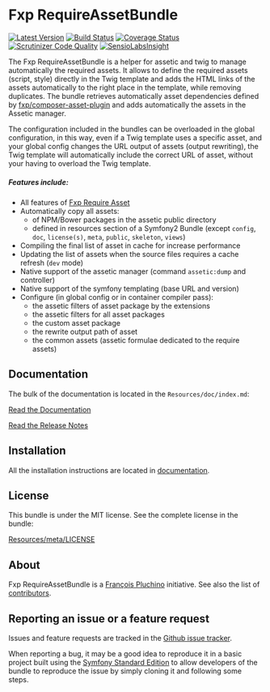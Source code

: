 Fxp RequireAssetBundle
======================

[![Latest Version](https://img.shields.io/packagist/v/fxp/require-asset-bundle.svg)](https://packagist.org/packages/fxp/require-asset-bundle)
[![Build Status](https://travis-ci.org/francoispluchino/FxpRequireAssetBundle.svg)](https://travis-ci.org/francoispluchino/FxpRequireAssetBundle)
[![Coverage Status](https://img.shields.io/coveralls/francoispluchino/FxpRequireAssetBundle.svg)](https://coveralls.io/r/francoispluchino/FxpRequireAssetBundle)
[![Scrutinizer Code Quality](https://scrutinizer-ci.com/g/francoispluchino/FxpRequireAssetBundle/badges/quality-score.png)](https://scrutinizer-ci.com/g/francoispluchino/FxpRequireAssetBundle)
[![SensioLabsInsight](https://insight.sensiolabs.com/projects/6819d453-7c5c-447f-ba5d-58e25409ac2d/mini.png)](https://insight.sensiolabs.com/projects/6819d453-7c5c-447f-ba5d-58e25409ac2d)

The Fxp RequireAssetBundle is a helper for assetic and twig to manage automatically the
required assets. It allows to define the required assets (script, style) directly in the
Twig template and adds the HTML links of the assets automatically to the right place in
the template, while removing duplicates. The bundle retrieves automatically asset dependencies
defined by [fxp/composer-asset-plugin](https://github.com/francoispluchino/composer-asset-plugin)
and adds automatically the assets in the Assetic manager.

The configuration included in the bundles can be overloaded in the global configuration,
in this way, even if a Twig template uses a specific asset, and your global config changes
the URL output of assets (output rewriting), the Twig template will automatically include
the correct URL of asset, without your having to overload the Twig template.

##### Features include:

- All features of [Fxp Require Asset](https://github.com/francoispluchino/fxp-require-asset)
- Automatically copy all assets:
  - of NPM/Bower packages in the assetic public directory
  - defined in resources section of a Symfony2 Bundle (except `config`, `doc`, `license(s)`, `meta`, `public`, `skeleton`, `views`)
- Compiling the final list of asset in cache for increase performance
- Updating the list of assets when the source files requires a cache refresh (`dev` mode)
- Native support of the assetic manager (command `assetic:dump` and controller)
- Native support of the symfony templating (base URL and version)
- Configure (in global config or in container compiler pass):
  - the assetic filters of asset package by the extensions
  - the assetic filters for all asset packages
  - the custom asset package
  - the rewrite output path of asset
  - the common assets (assetic formulae dedicated to the require assets)

Documentation
-------------

The bulk of the documentation is located in the `Resources/doc/index.md`:

[Read the Documentation](Resources/doc/index.md)

[Read the Release Notes](https://github.com/francoispluchino/FxpRequireAssetBundle/releases)

Installation
------------

All the installation instructions are located in [documentation](Resources/doc/index.md).

License
-------

This bundle is under the MIT license. See the complete license in the bundle:

[Resources/meta/LICENSE](Resources/meta/LICENSE)

About
-----

Fxp RequireAssetBundle is a [François Pluchino](https://github.com/francoispluchino) initiative.
See also the list of [contributors](https://github.com/francoispluchino/FxpRequireAssetBundle/contributors).

Reporting an issue or a feature request
---------------------------------------

Issues and feature requests are tracked in the [Github issue tracker](https://github.com/francoispluchino/FxpRequireAssetBundle/issues).

When reporting a bug, it may be a good idea to reproduce it in a basic project
built using the [Symfony Standard Edition](https://github.com/symfony/symfony-standard)
to allow developers of the bundle to reproduce the issue by simply cloning it
and following some steps.
